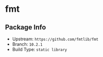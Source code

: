 # fmt

## Package Info

- Upstream: `https://github.com/fmtlib/fmt`
- Branch: `10.2.1`
- Build Type: `static library`

